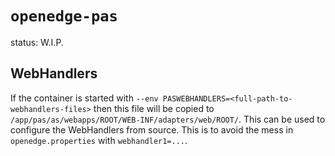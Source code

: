 # `openedge-pas`

status: W.I.P.

## WebHandlers
If the container is started with `--env PASWEBHANDLERS=<full-path-to-webhandlers-files>` then this file will be copied to 
`/app/pas/as/webapps/ROOT/WEB-INF/adapters/web/ROOT/`. This can be used to configure the WebHandlers from source. 
This is to avoid the mess in `openedge.properties` with `webhandler1=...`.